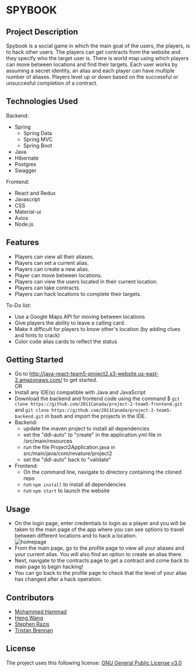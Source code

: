 # SPYBOOK

## Project Description
Spybook is a social game in which the main goal of the users, the players, is to hack other users.
The players can get contracts from the website and they specify who the target user is.
There is world map using which players can move between locations and find their targets.
Each user works by assuming a secret identity, an alias and each player can have multiple number of aliases.
Players level up or down based on the successful or unsuccesful completion of a contract.


## Technologies Used

Backend:
* Spring
    * Spring Data
    * Spring MVC
    * Spring Boot
* Java
* Hibernate
* Postgres
* Swagger

Frontend:
* React and Redux
* Javascript
* CSS
* Material-ui
* Axios
* Node.js

## Features

* Players can view all their aliases.
* Players can set a current alias.
* Players can create a new alias.
* Player can move between locations.
* Players can view the users located in their current location.
* Players can take contracts.
* Players can hack locations to complete their targets.

To-Do list:

* Use a Google Maps API for moving between locations
* Give players the ability to leave a calling card.
* Make it difficult for players to know other's location (by adding clues and hints to crack)
* Color code alias cards to reflect the status

## Getting Started

* Go to http://java-react-team5-project2.s3-website.us-east-2.amazonaws.com/ to get started.  
OR
* Install any IDE(s) compatible with Java and JavaScript
* Download the backend and frontend code using the command $ `git clone https://github.com/2011Canada/project-2-team5-frontend.git` and `git clone https://github.com/2011Canada/project-2-team5-backend.git`
in bash and import the projects in the IDE.
* Backend:
    * update the maven project to install all dependencies
    * set the "ddl-auto" to "create" in the application.yml file in /src/main/resources
    * run the file Project2Application.java in src/main/java/com/revature/project2
    * set the "ddl-auto" back to "validate"
* Frontend:
    * On the command line, navigate to directory containing the cloned repo
    * run `npm install` to install all dependencies
    * run `npm start` to launch the website

## Usage

* On the login page, enter credentials to login as a player and you will be taken to the main page of the app where you can see options to travel between different locations and to hack a location.  
![homepage](https://user-images.githubusercontent.com/65080518/105397521-07fbbf00-5bd6-11eb-89d6-1c9eb4907d16.PNG)
* From the main page, go to the profile page to view all your aliases and your current alias. You will also find an option to create an alias there.
* Next, navigate to the contracts page to get a contract and come back to main page to begin hacking!
* You can go back to the profile page to check that the level of your alias has changed after a hack operation.


## Contributors

<!--[![](https://avatars0.githubusercontent.com/u/65080518?s=460&v=4)](https://github.com/Hammad15)-->
* [Mohammed Hammad](https://github.com/Hammad15)
* [Heng Wang](https://github.com/VinceWangTO)
* [Stephen Razis](https://github.com/Sizarazis)
* [Tristan Brennan](https://github.com/tristanbrennan)

## License
The project uses this following license: [GNU General Public License v3.0](https://github.com/2011Canada/project-2-team5-backend/blob/main/LICENSE)
